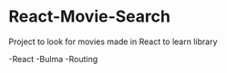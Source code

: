 # React-Movie-Search

Project to look for movies made in React to learn library

-React 
-Bulma
-Routing
